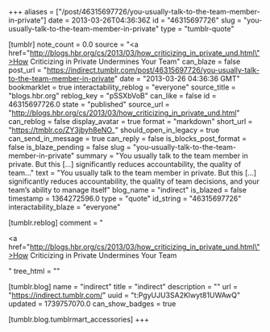 +++
aliases = ["/post/46315697726/you-usually-talk-to-the-team-member-in-private"]
date = 2013-03-26T04:36:36Z
id = "46315697726"
slug = "you-usually-talk-to-the-team-member-in-private"
type = "tumblr-quote"

[tumblr]
note_count = 0.0
source = "<a href=\"http://blogs.hbr.org/cs/2013/03/how_criticizing_in_private_und.html\">How Criticizing in Private Undermines Your Team</a>"
can_blaze = false
post_url = "https://indirect.tumblr.com/post/46315697726/you-usually-talk-to-the-team-member-in-private"
date = "2013-03-26 04:36:36 GMT"
bookmarklet = true
interactability_reblog = "everyone"
source_title = "blogs.hbr.org"
reblog_key = "pSSXbVoB"
can_like = false
id = 46315697726.0
state = "published"
source_url = "http://blogs.hbr.org/cs/2013/03/how_criticizing_in_private_und.html"
can_reblog = false
display_avatar = true
format = "markdown"
short_url = "https://tmblr.co/ZY3jbyh8eNO_"
should_open_in_legacy = true
can_send_in_message = true
can_reply = false
is_blocks_post_format = false
is_blaze_pending = false
slug = "you-usually-talk-to-the-team-member-in-private"
summary = "You usually talk to the team member in private. But this […] significantly reduces accountability, the quality of team..."
text = "You usually talk to the team member in private. But this […] significantly reduces accountability, the quality of team decisions, and your team&rsquo;s ability to manage itself"
blog_name = "indirect"
is_blazed = false
timestamp = 1364272596.0
type = "quote"
id_string = "46315697726"
interactability_blaze = "everyone"

[tumblr.reblog]
comment = "<p><a href=\"http://blogs.hbr.org/cs/2013/03/how_criticizing_in_private_und.html\">How Criticizing in Private Undermines Your Team</a></p>"
tree_html = ""

[tumblr.blog]
name = "indirect"
title = "indirect"
description = ""
url = "https://indirect.tumblr.com/"
uuid = "t:PgyUJU3SA2Klwyt81UWAwQ"
updated = 1739757070.0
can_show_badges = true

[tumblr.blog.tumblrmart_accessories]
+++
